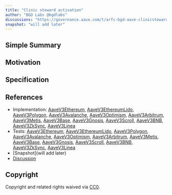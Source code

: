 ```yaml
---
title: "Clinic steward activation"
author: "BGD Labs @bgdlabs"
discussions: "https://governance.aave.com/t/arfc-bgd-aave-clinicsteward/21209"
snapshot: "will add later"
---
```


## Simple Summary

## Motivation

## Specification

## References

- Implementation: [AaveV3Ethereum](https://github.com/bgd-labs/aave-proposals-v3/blob/main/src/20250228_Multi_ClinicStewardActivation/AaveV3Ethereum_ClinicStewardActivation_20250228.sol), [AaveV3EthereumLido](https://github.com/bgd-labs/aave-proposals-v3/blob/main/src/20250228_Multi_ClinicStewardActivation/AaveV3EthereumLido_ClinicStewardActivation_20250228.sol), [AaveV3Polygon](https://github.com/bgd-labs/aave-proposals-v3/blob/main/src/20250228_Multi_ClinicStewardActivation/AaveV3Polygon_ClinicStewardActivation_20250228.sol), [AaveV3Avalanche](https://github.com/bgd-labs/aave-proposals-v3/blob/main/src/20250228_Multi_ClinicStewardActivation/AaveV3Avalanche_ClinicStewardActivation_20250228.sol), [AaveV3Optimism](https://github.com/bgd-labs/aave-proposals-v3/blob/main/src/20250228_Multi_ClinicStewardActivation/AaveV3Optimism_ClinicStewardActivation_20250228.sol), [AaveV3Arbitrum](https://github.com/bgd-labs/aave-proposals-v3/blob/main/src/20250228_Multi_ClinicStewardActivation/AaveV3Arbitrum_ClinicStewardActivation_20250228.sol), [AaveV3Metis](https://github.com/bgd-labs/aave-proposals-v3/blob/main/src/20250228_Multi_ClinicStewardActivation/AaveV3Metis_ClinicStewardActivation_20250228.sol), [AaveV3Base](https://github.com/bgd-labs/aave-proposals-v3/blob/main/src/20250228_Multi_ClinicStewardActivation/AaveV3Base_ClinicStewardActivation_20250228.sol), [AaveV3Gnosis](https://github.com/bgd-labs/aave-proposals-v3/blob/main/src/20250228_Multi_ClinicStewardActivation/AaveV3Gnosis_ClinicStewardActivation_20250228.sol), [AaveV3Scroll](https://github.com/bgd-labs/aave-proposals-v3/blob/main/src/20250228_Multi_ClinicStewardActivation/AaveV3Scroll_ClinicStewardActivation_20250228.sol), [AaveV3BNB](https://github.com/bgd-labs/aave-proposals-v3/blob/main/src/20250228_Multi_ClinicStewardActivation/AaveV3BNB_ClinicStewardActivation_20250228.sol), [AaveV3ZkSync](https://github.com/bgd-labs/aave-proposals-v3/blob/main/zksync/src/20250228_Multi_ClinicStewardActivation/AaveV3ZkSync_ClinicStewardActivation_20250228.sol), [AaveV3Linea](https://github.com/bgd-labs/aave-proposals-v3/blob/main/src/20250228_Multi_ClinicStewardActivation/AaveV3Linea_ClinicStewardActivation_20250228.sol)
- Tests: [AaveV3Ethereum](https://github.com/bgd-labs/aave-proposals-v3/blob/main/src/20250228_Multi_ClinicStewardActivation/AaveV3Ethereum_ClinicStewardActivation_20250228.t.sol), [AaveV3EthereumLido](https://github.com/bgd-labs/aave-proposals-v3/blob/main/src/20250228_Multi_ClinicStewardActivation/AaveV3EthereumLido_ClinicStewardActivation_20250228.t.sol), [AaveV3Polygon](https://github.com/bgd-labs/aave-proposals-v3/blob/main/src/20250228_Multi_ClinicStewardActivation/AaveV3Polygon_ClinicStewardActivation_20250228.t.sol), [AaveV3Avalanche](https://github.com/bgd-labs/aave-proposals-v3/blob/main/src/20250228_Multi_ClinicStewardActivation/AaveV3Avalanche_ClinicStewardActivation_20250228.t.sol), [AaveV3Optimism](https://github.com/bgd-labs/aave-proposals-v3/blob/main/src/20250228_Multi_ClinicStewardActivation/AaveV3Optimism_ClinicStewardActivation_20250228.t.sol), [AaveV3Arbitrum](https://github.com/bgd-labs/aave-proposals-v3/blob/main/src/20250228_Multi_ClinicStewardActivation/AaveV3Arbitrum_ClinicStewardActivation_20250228.t.sol), [AaveV3Metis](https://github.com/bgd-labs/aave-proposals-v3/blob/main/src/20250228_Multi_ClinicStewardActivation/AaveV3Metis_ClinicStewardActivation_20250228.t.sol), [AaveV3Base](https://github.com/bgd-labs/aave-proposals-v3/blob/main/src/20250228_Multi_ClinicStewardActivation/AaveV3Base_ClinicStewardActivation_20250228.t.sol), [AaveV3Gnosis](https://github.com/bgd-labs/aave-proposals-v3/blob/main/src/20250228_Multi_ClinicStewardActivation/AaveV3Gnosis_ClinicStewardActivation_20250228.t.sol), [AaveV3Scroll](https://github.com/bgd-labs/aave-proposals-v3/blob/main/src/20250228_Multi_ClinicStewardActivation/AaveV3Scroll_ClinicStewardActivation_20250228.t.sol), [AaveV3BNB](https://github.com/bgd-labs/aave-proposals-v3/blob/main/src/20250228_Multi_ClinicStewardActivation/AaveV3BNB_ClinicStewardActivation_20250228.t.sol), [AaveV3ZkSync](https://github.com/bgd-labs/aave-proposals-v3/blob/main/zksync/src/20250228_Multi_ClinicStewardActivation/AaveV3ZkSync_ClinicStewardActivation_20250228.t.sol), [AaveV3Linea](https://github.com/bgd-labs/aave-proposals-v3/blob/main/src/20250228_Multi_ClinicStewardActivation/AaveV3Linea_ClinicStewardActivation_20250228.t.sol)
- [Snapshot](will add later)
- [Discussion](https://governance.aave.com/t/arfc-bgd-aave-clinicsteward/21209)

## Copyright

Copyright and related rights waived via [CC0](https://creativecommons.org/publicdomain/zero/1.0/).
